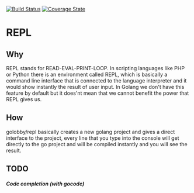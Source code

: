 [![Build Status](https://travis-ci.org/golobby/repl.svg?branch=master)](https://travis-ci.org/golobby/repl)
[![Coverage State](https://coveralls.io/repos/github/golobby/repl/badge.svg?branch=master)](https://coveralls.io/github/golobby/repl)
# REPL
## Why
REPL stands for READ-EVAL-PRINT-LOOP. In scripting languages like PHP or Python there is an environment called REPL, which is 
basically a command line interface that is connected to the language interpreter and it would show instantly the result of 
user input. In Golang we don't have this feature by default but it does'nt mean that we cannot benefit the power that REPL gives
us.

## How
golobby/repl basically creates a new golang project and gives a direct interface to the project, every line that you type into the 
console will get directly to the go project and will be compiled instantly and you will see the result.

## TODO
##### Code completion (with gocode)
